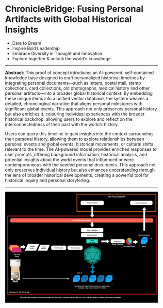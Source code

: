# ChronicleBridge: Fusing Personal Artifacts with Global Historical Insights

- Dare to Dream
- Inspire Bold Leadership
- Embrace Diversity in Thought and Innovation
- Explore together & unlock the world's knowledge

-------------------------------

**Abstract:** This proof of concept introduces an AI-powered, self-contained knowledge base designed to craft personalized historical timelines by integrating personal documents—such as letters, postal mail, stamp collections, card collections, old photographs, medical history and other personal artifacts—into a broader global historical context. By embedding these unique items into a unified vector database, the system weaves a detailed, chronological narrative that aligns personal milestones with significant global events. This approach not only preserves personal history but also enriches it, colouring individual experiences with the broader historical backdrop, allowing users to explore and reflect on the interconnectedness of their past with the world’s history.

Users can query this timeline to gain insights into the context surrounding their personal history, allowing them to explore relationships between personal events and global events, historical movements, or cultural shifts relevant to the time. The AI-powered model provides enriched responses to user prompts, offering background information, historical analysis, and potential insights about the world events that influenced or were contemporaneous with the seeded personal documents. This approach not only preserves individual history but also enhances understanding through the lens of broader historical developments, creating a powerful tool for historical inquiry and personal storytelling.

----------------------------------

![alt text](image.png)



